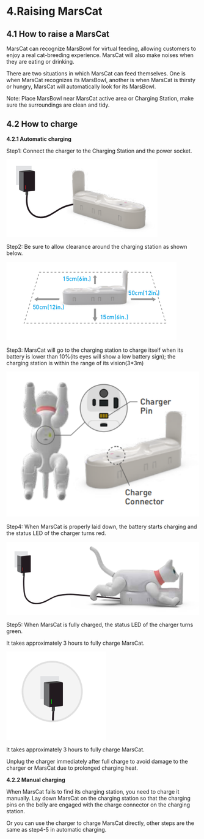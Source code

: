 # 4.Raising MarsCat

## 4.1 How to raise a MarsCat

MarsCat can recognize MarsBowl for virtual feeding, allowing customers to enjoy a real cat-breeding experience. MarsCat will also make noises when they are eating or drinking.

There are two situations in which MarsCat can feed themselves. One is when MarsCat recognizes its MarsBowl, another is when MarsCat is thirsty or hungry, MarsCat will automatically look for its MarsBowl.


Note: Place MarsBowl near MarsCat active area or Charging Station, make sure the surroundings are clean and tidy.

## 4.2 How to charge

**4.2.1 Automatic charging**

Step1: Connect the charger to the Charging Station and the power socket.

![](..\image\MarsCat_demo\1619491403527.png)

Step2: Be sure to allow clearance around the charging station as shown below.

![](..\image\MarsCat_demo\1619491431007.png)

Step3: MarsCat will go to the charging station to charge itself when its battery is lower than 10%(its eyes will show a low battery sign); the charging station is within the range of its vision(3\*3m)

![tempsnip](..\image\MarsCat_demo\1619491449047.png)

Step4: When MarsCat is properly laid down, the battery starts charging and the status LED of the charger turns red.

![](..\image\MarsCat_demo\1619491465817.png)

Step5: When MarsCat is fully charged, the status LED of the charger turns green.

It takes approximately 3 hours to fully charge MarsCat.

![](..\image\MarsCat_demo\1619491480234.png)

It takes approximately 3 hours to fully charge MarsCat.

Unplug the charger immediately after full charge to avoid damage to the charger or MarsCat due to prolonged charging heat.

**4.2.2 Manual charging**

When MarsCat fails to find its charging station, you need to charge it manually.
Lay down MarsCat on the charging station so that the charging pins on the belly are engaged with the charge connector on the charging station.

Or you can use the charger to charge MarsCat directly, other steps are the same as step4-5 in automatic charging.
